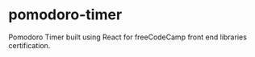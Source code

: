 # pomodoro-timer
Pomodoro Timer built using React for freeCodeCamp front end libraries certification.
